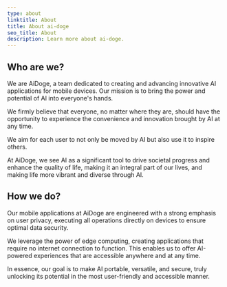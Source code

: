 ```yaml
---
type: about
linktitle: About
title: About ai-doge
seo_title: About
description: Learn more about ai-doge.
---
```


## Who are we?

We are AiDoge, a team dedicated to creating and advancing innovative AI applications for mobile devices. Our mission is to bring the power and potential of AI into everyone's hands.

We firmly believe that everyone, no matter where they are, should have the opportunity to experience the convenience and innovation brought by AI at any time.

We aim for each user to not only be moved by AI but also use it to inspire others.

At AiDoge, we see AI as a significant tool to drive societal progress and enhance the quality of life, making it an integral part of our lives, and making life more vibrant and diverse through AI.

## How we do?

Our mobile applications at AiDoge are engineered with a strong emphasis on user privacy, executing all operations directly on devices to ensure optimal data security.

We leverage the power of edge computing, creating applications that require no internet connection to function. This enables us to offer AI-powered experiences that are accessible anywhere and at any time.

In essence, our goal is to make AI portable, versatile, and secure, truly unlocking its potential in the most user-friendly and accessible manner.
